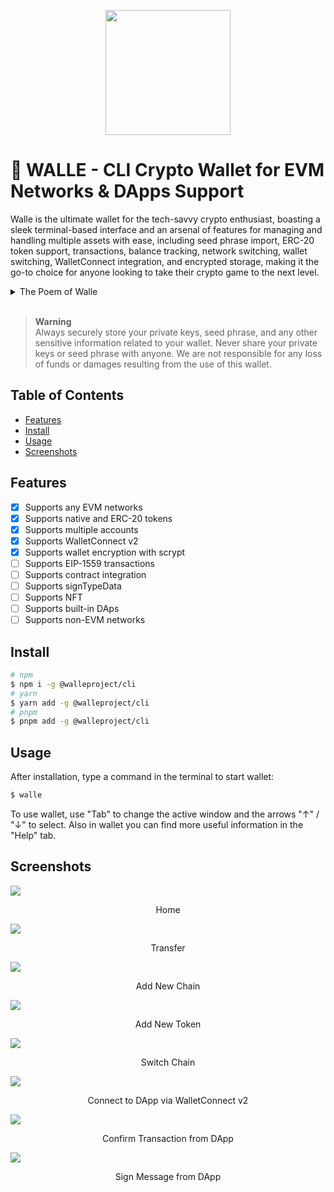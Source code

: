 <p align="center">
  <img src="https://raw.githubusercontent.com/Pobepto/walle/main/github/logo.png" height="200">
</p>

# 👾 WALLE - CLI Crypto Wallet for EVM Networks & DApps Support

Walle is the ultimate wallet for the tech-savvy crypto enthusiast, boasting a sleek terminal-based interface and an arsenal of features for managing and handling multiple assets with ease, including seed phrase import, ERC-20 token support, transactions, balance tracking, network switching, wallet switching, WalletConnect integration, and encrypted storage, making it the go-to choice for anyone looking to take their crypto game to the next level.

<details>
<summary>The Poem of Walle</summary>

> Walle, the terminal's pride,\
> Manages crypto with ease, never hide,\
> Import seed phrases, track balance,\
> Send tokens, switch networks, in a glance,\
> The ultimate wallet, by your side.\
> <i>Author: ChatGPT</i>

</details>
</br>

> **Warning**\
> Always securely store your private keys, seed phrase, and any other sensitive information related to your wallet. Never share your private keys or seed phrase with anyone. We are not responsible for any loss of funds or damages resulting from the use of this wallet.

## Table of Contents

- [Features](#features)
- [Install](#install)
- [Usage](#usage)
- [Screenshots](#screenshots)

## Features

- [x] Supports any EVM networks
- [x] Supports native and ERC-20 tokens
- [x] Supports multiple accounts
- [x] Supports WalletConnect v2
- [x] Supports wallet encryption with scrypt
- [ ] Supports EIP-1559 transactions
- [ ] Supports contract integration
- [ ] Supports signTypeData
- [ ] Supports NFT
- [ ] Supports built-in DAps
- [ ] Supports non-EVM networks

## Install

```bash
# npm
$ npm i -g @walleproject/cli
# yarn
$ yarn add -g @walleproject/cli
# pnpm
$ pnpm add -g @walleproject/cli
```

## Usage

After installation, type a command in the terminal to start wallet:

```bash
$ walle
```

To use wallet, use "Tab" to change the active window and the arrows "↑" / "↓" to select. Also in wallet you can find more useful information in the "Help" tab.

## Screenshots

<div>
  <img src="https://raw.githubusercontent.com/Pobepto/walle/main/github/screenshots/home.jpeg">
  <p align="center">Home</p>
</div>
<div>
  <img src="https://raw.githubusercontent.com/Pobepto/walle/main/github/screenshots/transfer.jpeg">
  <p align="center">Transfer</p>
</div>
<div>
  <img src="https://raw.githubusercontent.com/Pobepto/walle/main/github/screenshots/add-new-chain.jpeg">  
  <p align="center">Add New Chain</p>
</div>
<div>
  <img src="https://raw.githubusercontent.com/Pobepto/walle/main/github/screenshots/add-new-token.jpeg">
  <p align="center">Add New Token</p>
</div>
<div>
  <img src="https://raw.githubusercontent.com/Pobepto/walle/main/github/screenshots/select-chain.jpeg">
  <p align="center">Switch Chain</p>
</div>
<div>
  <img src="https://raw.githubusercontent.com/Pobepto/walle/main/github/screenshots/connect-walletconnect.jpeg">
  <p align="center">Connect to DApp via WalletConnect v2</p>
</div>
<div>
  <img src="https://raw.githubusercontent.com/Pobepto/walle/main/github/screenshots/confirm-walletconnect.jpeg">
  <p align="center">Confirm Transaction from DApp</p>
</div>
<div>
  <img src="https://raw.githubusercontent.com/Pobepto/walle/main/github/screenshots/sign-message.jpeg">
  <p align="center">Sign Message from DApp</p>
</div>

